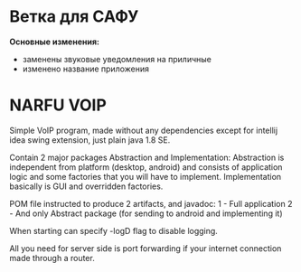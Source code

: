 # Ветка для САФУ
**Основные изменения:**
- заменены звуковые уведомления на приличные
- изменено название приложения

# NARFU VOIP
Simple VoIP program, made without any dependencies except for intellij idea swing extension, just plain java 1.8 SE.

Contain 2 major packages Abstraction and Implementation:
Abstraction is independent from platform (desktop, android) and consists of application logic
and some factories that you will have to implement.
Implementation basically is GUI and overridden factories.

POM file instructed to produce 2 artifacts, and javadoc:
1 - Full application
2 - And only Abstract package (for sending to android and implementing it)


When starting can specify -logD flag to disable logging.

All you need for server side is port forwarding if your internet connection made through a router.